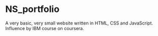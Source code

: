 # NS_portfolio
A very basic, very small website written in HTML, CSS and JavaScript. Influence by IBM course on coursera.
